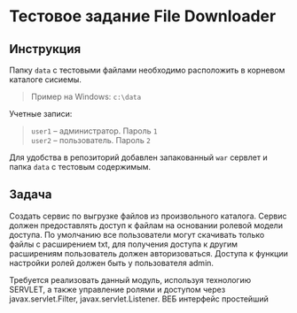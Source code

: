 # Тестовое задание File Downloader

## Инструкция
Папку `data` с тестовыми файлами необходимо расположить в корневом каталоге сисиемы. 
> Пример на Windows: `с:\data`  

Учетные записи:  
> `user1` – администратор. Пароль `1`  
> `user2` – пользователь. Пароль `2`  


Для удобства в репозиторий добавлен запакованный `war` сервлет и папка `data` с тестовым содержимым.

## Задача  
Создать сервис по выгрузке файлов из произвольного каталога. Сервис 
должен предоставлять доступ к файлам на основании ролевой модели доступа. 
По умолчанию все пользователи могут скачивать только файлы с 
расширением txt, для получения доступа к другим расширениям пользователь 
должен авторизоваться. Доступа к функции настройки ролей должен быть у 
пользователя admin.  

Требуется реализовать данный модуль, используя технологию 
SERVLET, а также управление ролями и доступом через javax.servlet.Filter, 
javax.servlet.Listener. ВЕБ интерфейс простейший
